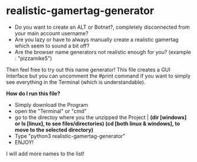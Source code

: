 # realistic-gamertag-generator
+ Do you want to create an ALT or Botnet?, completely disconnected from your main account username?
+ Are you lazy or have to always manually create a realistic gamertag which seem to sound a bit off?
+ Are the browser name generators not realistic enough for you? (example : "pizzamike5")

Then feel free to try out this name generator!
This file creates a GUI Interface but you can uncomment the #print command if you want to simply see everything in the Terminal (which is understandable).


**How do I run this file?**
+ Simply download the Program 
+ open the "Terminal" or "cmd"
+ go to the directoy where you the unzipped the Project  | __**(dir [windows] or ls [linux], to see files/directories) (cd [both linux & windows], to move to the selected directory)**__
+ Type "python3 realistic-gamertag-generator"
+ ENJOY!


I will add more names to the list!
